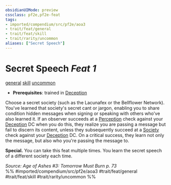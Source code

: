 ```yaml
---
obsidianUIMode: preview
cssclass: pf2e,pf2e-feat
tags:
- imported/compendium/src/pf2e/aoa3
- trait/feat/general
- trait/feat/skill
- trait/rarity/uncommon
aliases: ["Secret Speech"]
---
```

# Secret Speech  *Feat 1*  
[general](general.md)  [skill](skill.md)  [uncommon](uncommon.md)  

- **Prerequisites**: trained in [Deception](../skills.md#Deception)

Choose a secret society (such as the Lacunafex or the Bellflower Network). You've learned that society's secret cant or jargon, enabling you to share condition hidden messages when signing or speaking with others who've also learned it. If an observer succeeds at a [Perception](../skills.md#Perception) check against your [Deception](../skills.md#Deception) DC when you do this, they realize you are passing a message but fail to discern its content, unless they subsequently succeed at a [Society](../skills.md#Society) check against your [Deception](../skills.md#Deception) DC. On a critical success, they learn not only the message, but also who you're passing the message to.

**Special.** You can take this feat multiple times. You learn the secret speech of a different society each time.

*Source: Age of Ashes #3: Tomorrow Must Burn p. 73*  
%% #imported/compendium/src/pf2e/aoa3 #trait/feat/general #trait/feat/skill #trait/rarity/uncommon %%